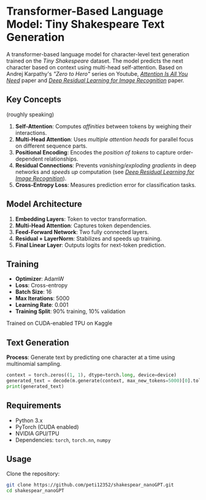 # Transformer-Based Language Model: Tiny Shakespeare Text Generation

A transformer-based language model for character-level text generation trained on the *Tiny Shakespeare* dataset. The model predicts the next character based on context using multi-head self-attention. Based on Andrej Karpathy's *"Zero to Hero"* series on Youtube, [*Attention Is All You Need*](https://arxiv.org/pdf/1706.03762) paper and [*Deep Residual Learning for Image Recognition*](https://arxiv.org/pdf/1512.03385v1) paper.

## Key Concepts
(roughly speaking)
1. **Self-Attention**: Computes *affinities* between tokens by weighing their interactions.
2. **Multi-Head Attention**: Uses *multiple attention heads* for parallel focus on different sequence parts.
3. **Positional Encoding**: Encodes the *position of tokens* to capture order-dependent relationships.
4. **Residual Connections**: Prevents *vanishing/exploding gradients* in deep networks and *speeds up* computation (see [*Deep Residual Learning for Image Recognition*](https://arxiv.org/pdf/1512.03385v1)).
5. **Cross-Entropy Loss**: Measures prediction error for classification tasks.

## Model Architecture

1. **Embedding Layers**: Token to vector transformation.
2. **Multi-Head Attention**: Captures token dependencies.
3. **Feed-Forward Network**: Two fully connected layers.
4. **Residual + LayerNorm**: Stabilizes and speeds up training.
5. **Final Linear Layer**: Outputs logits for next-token prediction.

## Training

- **Optimizer**: AdamW
- **Loss**: Cross-entropy
- **Batch Size**: 16
- **Max Iterations**: 5000
- **Learning Rate**: 0.001
- **Training Split**: 90\% training, 10\% validation

Trained on CUDA-enabled TPU on Kaggle

## Text Generation

**Process**: Generate text by predicting one character at a time using multinomial sampling.
```python
context = torch.zeros((1, 1), dtype=torch.long, device=device)
generated_text = decode(m.generate(context, max_new_tokens=5000)[0].tolist())
print(generated_text)
```

## Requirements

- Python 3.x
- PyTorch (CUDA enabled)
- NVIDIA GPU/TPU
- Dependencies: `torch`, `torch.nn`, `numpy`

## Usage
Clone the repository:
   ```bash
   git clone https://github.com/peti12352/shakespear_nanoGPT.git
   cd shakespear_nanoGPT


